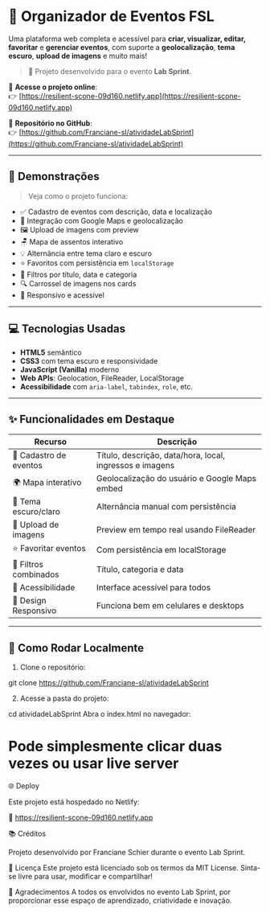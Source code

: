 # 🎉 Organizador de Eventos FSL

Uma plataforma web completa e acessível para **criar, visualizar, editar, favoritar** e **gerenciar eventos**, com suporte a **geolocalização**, **tema escuro**, **upload de imagens** e muito mais!

> 🚀 Projeto desenvolvido para o evento **Lab Sprint**.

🔗 **Acesse o projeto online**:  
👉 [https://resilient-scone-09d160.netlify.app](https://resilient-scone-09d160.netlify.app)

📂 **Repositório no GitHub**:  
👉 [https://github.com/Franciane-sl/atividadeLabSprint](https://github.com/Franciane-sl/atividadeLabSprint)

---

## 📸 Demonstrações

> Veja como o projeto funciona:

- ✅ Cadastro de eventos com descrição, data e localização
- 🧭 Integração com Google Maps e geolocalização
- 🖼️ Upload de imagens com preview
- 🪑 Mapa de assentos interativo
- 💡 Alternância entre tema claro e escuro
- ⭐ Favoritos com persistência em `localStorage`
- 🎯 Filtros por título, data e categoria
- 🔍 Carrossel de imagens nos cards
- 📱 Responsivo e acessível

---

## 💻 Tecnologias Usadas

- **HTML5** semântico
- **CSS3** com tema escuro e responsividade
- **JavaScript (Vanilla)** moderno
- **Web APIs**: Geolocation, FileReader, LocalStorage
- **Acessibilidade** com `aria-label`, `tabindex`, `role`, etc.

---

## ✨ Funcionalidades em Destaque

| Recurso | Descrição |
|--------|------------|
| 🎫 Cadastro de eventos | Título, descrição, data/hora, local, ingressos e imagens |
| 🌍 Mapa interativo | Geolocalização do usuário e Google Maps embed |
| 🎨 Tema escuro/claro | Alternância manual com persistência |
| 📁 Upload de imagens | Preview em tempo real usando FileReader |
| ⭐ Favoritar eventos | Com persistência em localStorage |
| 🔎 Filtros combinados | Título, categoria e data |
| 🧭 Acessibilidade | Interface acessível para todos |
| 📱 Design Responsivo | Funciona bem em celulares e desktops |

---

## 🚀 Como Rodar Localmente

1. Clone o repositório:

git clone https://github.com/Franciane-sl/atividadeLabSprint

2. Acesse a pasta do projeto:

cd atividadeLabSprint
Abra o index.html no navegador:

# Pode simplesmente clicar duas vezes ou usar live server

🌐 Deploy

Este projeto está hospedado no Netlify:

🔗 https://resilient-scone-09d160.netlify.app

📚 Créditos

Projeto desenvolvido por Franciane Schier durante o evento Lab Sprint.

📄 Licença
Este projeto está licenciado sob os termos da MIT License.
Sinta-se livre para usar, modificar e compartilhar!

🙌 Agradecimentos
A todos os envolvidos no evento Lab Sprint, por proporcionar esse espaço de aprendizado, criatividade e inovação.



